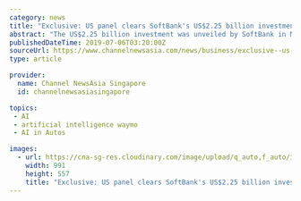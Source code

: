 ```yaml
---
category: news
title: "Exclusive: US panel clears SoftBank's US$2.25 billion investment in GM's Cruise"
abstract: "The US$2.25 billion investment was unveiled by SoftBank in May 2018 amid a wave of investments by the Japanese technology and telecommunications conglomerate in artificial intelligence ... GM Cruise and Alphabet Inc's Waymo are often described as leading ..."
publishedDateTime: 2019-07-06T03:20:00Z
sourceUrl: https://www.channelnewsasia.com/news/business/exclusive--us-panel-clears-softbank-s-us-2-25-billion-investment-in-gm-s-cruise-11697018
type: article

provider:
  name: Channel NewsAsia Singapore
  id: channelnewsasiasingapore

topics:
 - AI
 - artificial intelligence waymo
 - AI in Autos

images:
  - url: https://cna-sg-res.cloudinary.com/image/upload/q_auto,f_auto/image/11697012/16x9/991/557/89c24788232fd6ca8856517ab3924257/mD/a-close-up-of-a-bolt-ev-car-is-seen-during-a-media-event-by-cruise--gm-s-autonomous-car-unit---in-san-francisco-1.jpg
    width: 991
    height: 557
    title: "Exclusive: US panel clears SoftBank's US$2.25 billion investment in GM's Cruise"
---
```

